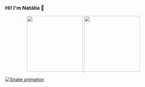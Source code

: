 ### Hi! I'm Natália 👋

<div align="center">
  <a href="https://github.com/natspindola">
  <img height="180em" src="https://github-readme-stats.vercel.app/api?username=natspindola&show_icons=true&theme=dracula&include_all_commits=true&count_private=true"/>
  <img height="180em" src="https://github-readme-stats.vercel.app/api/top-langs/?username=natspindola&layout=compact&langs_count=7&theme=dracula"/>
</div>

![Snake animation](https://github.com/natspindola/natspindola/blob/output/github-contribution-grid-snake.svg)
